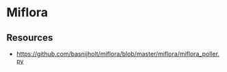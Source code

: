 # Miflora

## Resources

* https://github.com/basnijholt/miflora/blob/master/miflora/miflora_poller.py
